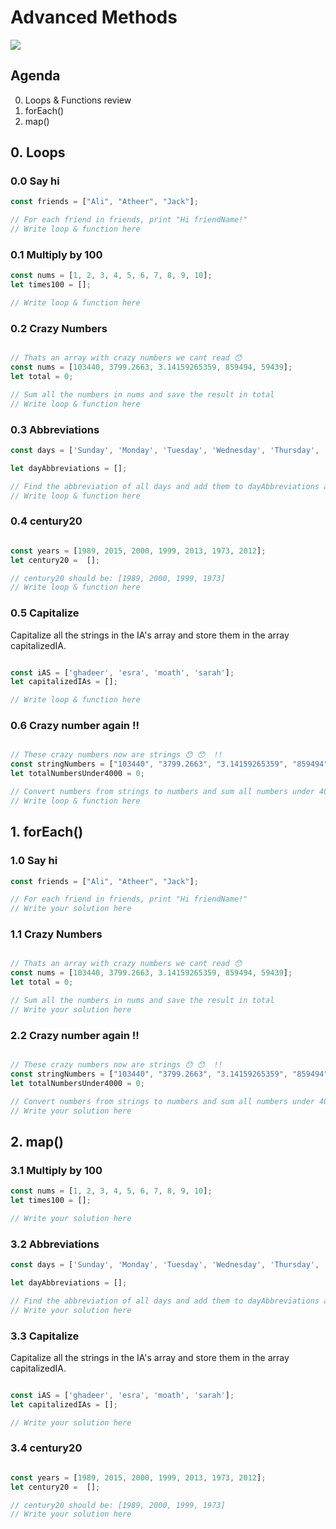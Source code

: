 # Advanced Methods

![](https://jatinmandav.files.wordpress.com/2017/01/i-heard-you-like-arrays-so-i-put-an-array-in-your-array-so-you-c.jpg?w=383&h=383)


## Agenda
0. Loops & Functions review
1. forEach()
2. map()


## 0. Loops

### 0.0 Say hi
```js
const friends = ["Ali", "Atheer", "Jack"];

// For each friend in friends, print "Hi friendName!"
// Write loop & function here
```

### 0.1 Multiply by 100 

```js
const nums = [1, 2, 3, 4, 5, 6, 7, 8, 9, 10];
let times100 = [];

// Write loop & function here

```

### 0.2 Crazy Numbers
```js

// Thats an array with crazy numbers we cant read 😯
const nums = [103440, 3799.2663, 3.14159265359, 859494, 59439];
let total = 0;

// Sum all the numbers in nums and save the result in total
// Write loop & function here

```


### 0.3 Abbreviations
```js
const days = ['Sunday', 'Monday', 'Tuesday', 'Wednesday', 'Thursday', 'Friday', 'Saturday'];

let dayAbbreviations = [];

// Find the abbreviation of all days and add them to dayAbbreviations array
// Write loop & function here
```


### 0.4 century20
```js

const years = [1989, 2015, 2000, 1999, 2013, 1973, 2012];
let century20 =  []; 

// century20 should be: [1989, 2000, 1999, 1973]
// Write loop & function here

```



### 0.5 Capitalize 

Capitalize all the strings in the IA's array and store them in the array capitalizedIA.


```js

const iAS = ['ghadeer', 'esra', 'moath', 'sarah'];
let capitalizedIAs = [];

// Write loop & function here

```


### 0.6 Crazy number again !!

```js

// These crazy numbers now are strings 😯 😯  !!  
const stringNumbers = ["103440", "3799.2663", "3.14159265359", "859494", "59439"];
let totalNumbersUnder4000 = 0;

// Convert numbers from strings to numbers and sum all numbers under 4000 and store them in totalNumbersUnder4000
// Write loop & function here

```


## 1. forEach()


### 1.0 Say hi
```js
const friends = ["Ali", "Atheer", "Jack"];

// For each friend in friends, print "Hi friendName!"
// Write your solution here
```


### 1.1 Crazy Numbers
```js

// Thats an array with crazy numbers we cant read 😯
const nums = [103440, 3799.2663, 3.14159265359, 859494, 59439];
let total = 0;

// Sum all the numbers in nums and save the result in total
// Write your solution here

```

### 2.2 Crazy number again !!

```js

// These crazy numbers now are strings 😯 😯  !!  
const stringNumbers = ["103440", "3799.2663", "3.14159265359", "859494", "59439"];
let totalNumbersUnder4000 = 0;

// Convert numbers from strings to numbers and sum all numbers under 4000 and store them in totalNumbersUnder4000
// Write your solution here

```

## 2. map()

### 3.1 Multiply by 100 

```js
const nums = [1, 2, 3, 4, 5, 6, 7, 8, 9, 10];
let times100 = [];

// Write your solution here

```

### 3.2 Abbreviations
```js
const days = ['Sunday', 'Monday', 'Tuesday', 'Wednesday', 'Thursday', 'Friday', 'Saturday'];

let dayAbbreviations = [];

// Find the abbreviation of all days and add them to dayAbbreviations array
// Write your solution here
```

### 3.3 Capitalize 

Capitalize all the strings in the IA's array and store them in the array capitalizedIA.


```js

const iAS = ['ghadeer', 'esra', 'moath', 'sarah'];
let capitalizedIAs = [];

// Write your solution here

```

### 3.4 century20
```js

const years = [1989, 2015, 2000, 1999, 2013, 1973, 2012];
let century20 =  []; 

// century20 should be: [1989, 2000, 1999, 1973]
// Write your solution here

```